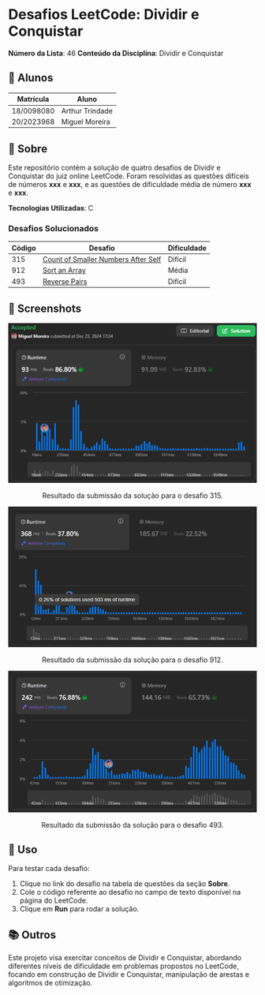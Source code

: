 # Desafios LeetCode: Dividir e Conquistar

**Número da Lista**: 46 
**Conteúdo da Disciplina**: Dividir e Conquistar  

## 👥 Alunos
| Matrícula   | Aluno           |
|-------------|------------------|
| 18/0098080  | Arthur Trindade  |
| 20/2023968  | Miguel Moreira   |

## 📝 Sobre
Este repositório contém a solução de quatro desafios de Dividir e Conquistar do juiz online LeetCode. Foram resolvidas as questões difíceis de números **xxx** e **xxx**, e as questões de dificuldade média de número **xxx** e **xxx**.

**Tecnologias Utilizadas**: C

### Desafios Solucionados
| Código | Desafio                                                                                                      | Dificuldade |
|--------|--------------------------------------------------------------------------------------------------------------|-------------|
| 315    | [Count of Smaller Numbers After Self](https://leetcode.com/problems/count-of-smaller-numbers-after-self/description/) | Difícil|
| 912    | [Sort an Array](https://leetcode.com/problems/sort-an-array/description/) | Média |
| 493     | [Reverse Pairs](https://leetcode.com/problems/reverse-pairs/description/) | Difícil |

## 📸 Screenshots
<p align="center">
  <img src="img/315.png" alt="Count of Smaller Numbers After Self">
</p>

<p align="center">
  Resultado da submissão da solução para o desafio 315.
</p>

<p align="center">
  <img src="img/912.png" alt="Sort an Array">
</p>

<p align="center">
  Resultado da submissão da solução para o desafio 912.
</p>

<p align="center">
  <img src="img/493.png" alt="Reverse Pairs">
</p>

<p align="center">
  Resultado da submissão da solução para o desafio 493.
</p>

## 🚀 Uso
Para testar cada desafio:
1. Clique no link do desafio na tabela de questões da seção **Sobre**.
2. Cole o código referente ao desafio no campo de texto disponível na página do LeetCode.
3. Clique em **Run** para rodar a solução.

## 📚 Outros
Este projeto visa exercitar conceitos de Dividir e Conquistar, abordando diferentes níveis de dificuldade em problemas propostos no LeetCode, focando em construção de Dividir e Conquistar, manipulação de arestas e algoritmos de otimização.

